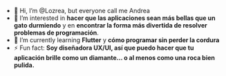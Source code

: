 - 👋 Hi, I’m @Lozrea, but everyone call me Andrea
- 👀 I’m interested in **hacer que las aplicaciones sean más bellas que un gato durmiendo** y en **encontrar la forma más divertida de resolver problemas de programación**.
- 🌱 I’m currently learning **Flutter** y **cómo programar sin perder la cordura**
- ⚡ Fun fact: **Soy diseñadora UX/UI, así que puedo hacer que tu aplicación brille como un diamante... o al menos como una roca bien pulida.**

<!---
Lozrea/Lozrea is a ✨ special ✨ repository because its `README.md` (this file) appears on your GitHub profile.
You can click the Preview link to take a look at your changes.
--->
